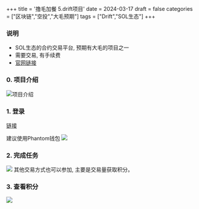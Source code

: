 +++
title = '撸毛加餐 5.drift项目'
date = 2024-03-17
draft = false
categories = ["区块链","空投","大毛预期"]
tags = ["Drift","SOL生态"]
+++


### 说明
- SOL生态的合约交易平台, 预期有大毛的项目之一
- 需要交易, 有手续费
- [官网链接](https://app.drift.trade/ref/banlou)

### 0. 项目介绍
![项目介绍](/airdrop/drift-rootdata.png)

### 1. 登录
[链接](https://app.drift.trade/ref/banlou)

建议使用Phantom钱包
![](/airdrop/drift-1.png)

### 2. 完成任务
![](/airdrop/drift-2.png)
其他交易方式也可以参加, 主要是交易量获取积分。

### 3. 查看积分
![](/airdrop/drift-3.png)

